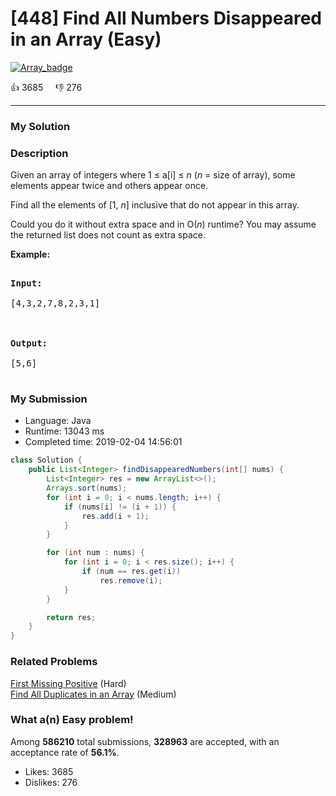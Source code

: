 # [448] Find All Numbers Disappeared in an Array (Easy)

[![Array_badge](https://img.shields.io/badge/topic-Array-green.svg)](https://leetcode.com/problems/find-all-numbers-disappeared-in-an-array/) 

:+1: 3685 &nbsp; &nbsp; :thumbsdown: 276

---

### My Solution


### Description
<p>Given an array of integers where 1 &le; a[i] &le; <i>n</i> (<i>n</i> = size of array), some elements appear twice and others appear once.</p>

<p>Find all the elements of [1, <i>n</i>] inclusive that do not appear in this array.</p>

<p>Could you do it without extra space and in O(<i>n</i>) runtime? You may assume the returned list does not count as extra space.</p>

<p><b>Example:</b>
<pre>
<b>Input:</b>
[4,3,2,7,8,2,3,1]

<b>Output:</b>
[5,6]
</pre>
</p>


### My Submission

- Language: Java
- Runtime: 13043 ms
- Completed time: 2019-02-04 14:56:01

```Java
class Solution {
    public List<Integer> findDisappearedNumbers(int[] nums) {
        List<Integer> res = new ArrayList<>();
        Arrays.sort(nums);
        for (int i = 0; i < nums.length; i++) {
            if (nums[i] != (i + 1)) {
                res.add(i + 1);
            }
        }

        for (int num : nums) {
            for (int i = 0; i < res.size(); i++) {
                if (num == res.get(i))
                    res.remove(i);
            }
        }

        return res;
    }
}
```


### Related Problems
[First Missing Positive](https://leetcode.com/problems/first-missing-positive/) (Hard) <br>
[Find All Duplicates in an Array](https://leetcode.com/problems/find-all-duplicates-in-an-array/) (Medium) <br>



### What a(n) Easy problem!
Among **586210** total submissions, **328963** are accepted, with an acceptance rate of **56.1%**. <br>

- Likes: 3685
- Dislikes: 276

